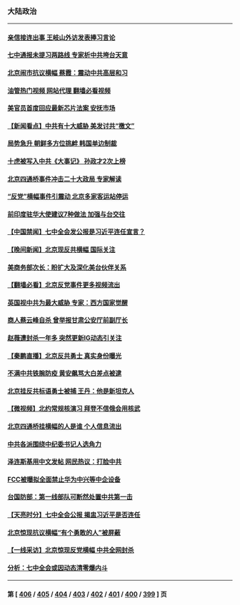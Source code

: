 ### 大陆政治
---
#### [亲信接连出事 王岐山外访发表捧习言论](../../pages/ncid277/n13845459.md?10150045) 
#### [七中通报未提习两路线 专家析中共垮台天意](../../pages/ncid277/n13844995.md?10150045) 
#### [北京闹市抗议横幅 蔡霞：震动中共高层和习](../../pages/ncid277/n13845505.md?10150045) 
#### [油管热门视频 网站代理 翻墙必看视频](http://209.222.30.114:81/youtube.html?10150045)
#### [美官员首度回应最新芯片法案 安抚市场](../../pages/ncid277/n13845407.md?10150045) 
#### [【新闻看点】中共有十大威胁 美发讨共“檄文”](../../pages/ncid277/n13844890.md?10150045) 
#### [局势急升 朝鲜多方位挑衅 韩国单边制裁](../../pages/ncid277/n13845341.md?10150045) 
#### [十虎被写入中共《大事记》 孙政才2次上榜](../../pages/ncid277/n13845340.md?10150045) 
#### [北京四通桥事件冲击二十大政局 专家解读](../../pages/ncid277/n13845256.md?10150045) 
#### [“反党”横幅事件引震动 北京多家客运站停运](../../pages/ncid277/n13845213.md?10150045) 
#### [前印度驻华大使建议7种做法 加强与台交往](../../pages/ncid277/n13845249.md?10150045) 
#### [【中国禁闻】七中全会发公报是习近平连任宣言？](../../pages/ncid277/n13845253.md?10150045) 
#### [【晚间新闻】北京现反共横幅 国际关注](../../pages/ncid277/n13845252.md?10150045) 
#### [美商务部次长：盼扩大及深化美台伙伴关系](../../pages/ncid277/n13844992.md?10150045) 
#### [【翻墙必看】北京反党事件更多视频流出](../../pages/ncid277/n13845139.md?10150045) 
#### [英国视中共为最大威胁 专家：西方国家觉醒](../../pages/ncid277/n13845017.md?10150045) 
#### [商人蔡云峰自杀 曾举报甘肃公安厅前副厅长](../../pages/ncid277/n13844990.md?10150045) 
#### [赵薇遭封杀一年多 突然更新IG动态引关注](../../pages/ncid277/n13844875.md?10150045) 
#### [【秦鹏直播】北京反共勇士 真实身份曝光](../../pages/ncid277/n13844713.md?10150045) 
#### [不满中共铁腕防疫 黄安飙骂大白差点被逮](../../pages/ncid277/n13844860.md?10150045) 
#### [北京挂反共标语勇士被捕 王丹：他是新坦克人](../../pages/ncid277/n13844777.md?10150045) 
#### [【微视频】北约常规核演习 拜登不信俄会用核武](../../pages/ncid277/n13844097.md?10150045) 
#### [北京四通桥挂横幅的人是谁 个人信息流出](../../pages/ncid277/n13844816.md?10150045) 
#### [中共各派围绕中纪委书记人选角力](../../pages/ncid277/n13844330.md?10150045) 
#### [泽连斯基用中文发帖 网民热议：打脸中共](../../pages/ncid277/n13844723.md?10150045) 
#### [FCC被曝拟全面禁止华为中兴等中企设备](../../pages/ncid277/n13844686.md?10150045) 
#### [台国防部：第一线部队可断然处置中共第一击](../../pages/ncid277/n13844637.md?10150045) 
#### [【天亮时分】七中全会公报 揭盅习近平是否连任](../../pages/ncid277/n13844697.md?10150045) 
#### [北京惊现抗议横幅“有个勇敢的人”被屏蔽](../../pages/ncid277/n13844650.md?10150045) 
#### [【一线采访】北京惊现反党横幅 中共全网封杀](../../pages/ncid277/n13844506.md?10150045) 
#### [分析：七中全会或因动态清零爆内斗](../../pages/ncid277/n13844398.md?10150045) 

---
#### 第 [ [406](./406.md?10150045) / [405](./405.md?10150045) / [404](./404.md?10150045) / [403](./403.md?10150045) / [402](./402.md?10150045) / [401](./401.md?10150045) / [400](./400.md?10150045) / [399](./399.md?10150045) ] 页
